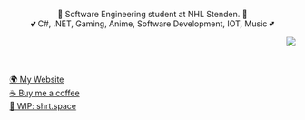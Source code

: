 <p align="center">
  👤 Software Engineering student at NHL Stenden. 👤
  <br>
  💕 C#, .NET, Gaming, Anime, Software Development, IOT, Music 💕
</p>
<img src="https://imgur.com/khg8D75.gif" align="right"/>
<br><br><br>
<p align="left">
  <a href="https://naamloos.dev/">🌍 My Website</a>
  <br>
  <a href="https://ko-fi.com/Naamloos">☕ Buy me a coffee</a>
  <br>
  <a href="https://shrt.space/">🔗 WIP: shrt.space</a>
</p>

